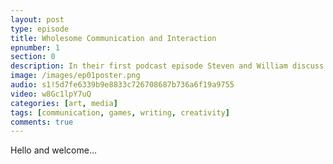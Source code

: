 ```yaml
---
layout: post
type: episode
title: Wholesome Communication and Interaction
epnumber: 1
section: 0
description: In their first podcast episode Steven and William discuss their motivations for asking the age-old question 'Who am I?' and how best to go about their quest of exploring possible paths to an answer.
image: /images/ep01poster.png
audio: s1!5d7fe6339b9e8833c726708687b736a6f19a9755
video: w8Gc1lpY7uQ
categories: [art, media]
tags: [communication, games, writing, creativity]
comments: true
---
```


Hello and welcome...